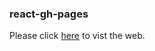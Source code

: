 ### react-gh-pages

Please click [here](https://yifan-jiao.github.io/react-gh-pages/) to vist the web.